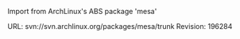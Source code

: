 Import from ArchLinux's ABS package 'mesa'

URL: svn://svn.archlinux.org/packages/mesa/trunk
Revision: 196284
